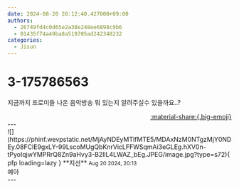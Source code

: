 ```yaml
---
date: 2024-08-20 20:12:40.427000+09:00
authors:
  - 26749fd4c0d65e2a38e248ee6898c9b6
  - 01435f74a49ba8a519705ad242348232
categories:
  - Jisun
---
```


# 3-175786563

<div class="post-container" markdown="1">
<div class="content-container md-sidebar__scrollwrap" markdown="1">

지금까지 프로미들 나온 음악방송 뭐 있는지 알려주실수 있을까요..?

</div>
</div>

<div style="text-align: right;" markdown="1">
<a href="https://weverse.io/fromis9/fanpost/3-175786563" style="text-align: right;">:material-share:{.big-emoji}</a>
</div>
---

<div class="comments-container md-sidebar__scrollwrap" markdown="1">
<div class="comment" markdown="1">
<div class='id-container' markdown="1">
![](https://phinf.wevpstatic.net/MjAyNDEyMTlfMTE5/MDAxNzM0NTgzMjY0NDEy.08FClE9gxLY-99LscoMUgQbKnrVicLFFWSqmAi3eGLEg.hXV0n-tPyoIqjwYMPRrQ8Zn9aHvy3-B2llL4LWAZ_bEg.JPEG/image.jpg?type=s72){ pfp loading=lazy }
**<span class="artist">지선</span>** <small>Aug 20 2024, 20:13</small><br>
</div>
<div class='comment-body' markdown="1">
예아
</div>
</div>
</div>
---
